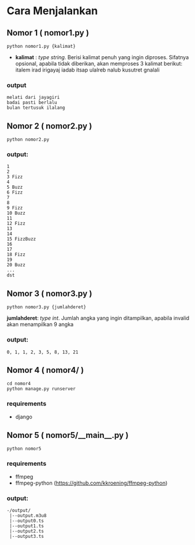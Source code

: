 # Cara Menjalankan

## Nomor 1 ( nomor1.py )
```
python nomor1.py {kalimat}
```
- **kalimat** : _type string_. Berisi kalimat penuh yang ingin diproses. Sifatnya opsional, apabila tidak diberikan, akan memproses 3 kalimat berikut:
    italem irad irigayaj
    iadab itsap ulalreb
    nalub kusutret gnalali

### output
```
melati dari jayagiri
badai pasti berlalu
bulan tertusuk ilalang
```

## Nomor 2 ( nomor2.py )
```
python nomor2.py
```
### output:
```
1
2
3 Fizz
4
5 Buzz
6 Fizz
7
8
9 Fizz
10 Buzz
11
12 Fizz
13
14
15 FizzBuzz
16
17
18 Fizz
19
20 Buzz
...
dst
```

## Nomor 3 ( nomor3.py )
```
python nomor3.py {jumlahderet}
```
**jumlahderet**: _type int_. Jumlah angka yang ingin ditampilkan, apabila invalid akan menampilkan 9 angka

### output:
```
0, 1, 1, 2, 3, 5, 8, 13, 21
```

## Nomor 4 ( nomor4/ )
```
cd nomor4
python manage.py runserver
```
### requirements
- django

## Nomor 5 ( nomor5/\_\_main\_\_.py )
```
python nomor5
```
### requirements
- ffmpeg
- ffmpeg-python (https://github.com/kkroening/ffmpeg-python)

### output:
```
-/output/
 |--output.m3u8
 |--output0.ts
 |--output1.ts
 |--output2.ts
 |--output3.ts
```

